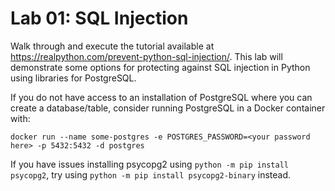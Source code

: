 # Lab 01: SQL Injection

Walk through and execute the tutorial available at https://realpython.com/prevent-python-sql-injection/. This lab will demonstrate some options for protecting against SQL injection in Python using libraries for PostgreSQL.

If you do not have access to an installation of PostgreSQL where you can create a database/table, consider running PostgreSQL in a Docker container with:

`docker run --name some-postgres -e POSTGRES_PASSWORD=<your password here> -p 5432:5432 -d postgres`

If you have issues installing psycopg2 using `python -m pip install psycopg2`, try using `python -m pip install psycopg2-binary` instead.
